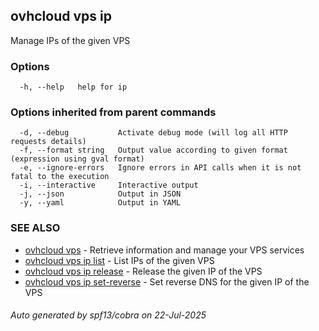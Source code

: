 ## ovhcloud vps ip

Manage IPs of the given VPS

### Options

```
  -h, --help   help for ip
```

### Options inherited from parent commands

```
  -d, --debug           Activate debug mode (will log all HTTP requests details)
  -f, --format string   Output value according to given format (expression using gval format)
  -e, --ignore-errors   Ignore errors in API calls when it is not fatal to the execution
  -i, --interactive     Interactive output
  -j, --json            Output in JSON
  -y, --yaml            Output in YAML
```

### SEE ALSO

* [ovhcloud vps](ovhcloud_vps.md)	 - Retrieve information and manage your VPS services
* [ovhcloud vps ip list](ovhcloud_vps_ip_list.md)	 - List IPs of the given VPS
* [ovhcloud vps ip release](ovhcloud_vps_ip_release.md)	 - Release the given IP of the VPS
* [ovhcloud vps ip set-reverse](ovhcloud_vps_ip_set-reverse.md)	 - Set reverse DNS for the given IP of the VPS

###### Auto generated by spf13/cobra on 22-Jul-2025

